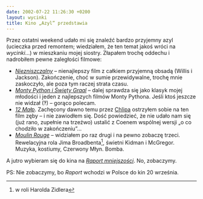 ```yaml
---
date: 2002-07-22 11:26:30 +0200
layout: wycinki
title: Kino „Azyl” przedstawia
---
```


Przez ostatni weekend udało mi się znaleźć bardzo przyjemny azyl (ucieczka przed remontem; wiedziałem, że ten temat jakoś wróci na <cite>wycinki</cite>…) w mieszkaniu mojej siostry. Złapałem trochę oddechu i nadrobiłem pewne zaległości filmowe:

* <cite>[Niezniszczalny](http://imdb.com/Title?0217869 'Some things are only revealed by accident')</cite> – nienajlepszy film z całkiem przyjemną obsadą (Willis i Jackson). Zakończenie, choć w sumie przewidywalne, trochę mnie zaskoczyło, ale poza tym raczej strata czasu.
* <cite>[Monty Python i Święty Graal](http://imdb.com/Title?0071853 'Makes Ben Hur look like an epic')</cite> – dalej sprawdza się jako klasyk mojej młodości i jeden z najlepszych filmów Monty Pythona. Jeśli ktoś jeszcze nie widzał (‽) – gorąco polecam.
* <cite>[12 Małp](http://imdb.com/Title?0114746 'The future is history')</cite>. Zachęcony dawno temu przez [Chlipa](http://chlip.pl/ 'piotr.chlipalski, 1996-2002 r.') ostrzyłem sobie na ten film zęby – i nie zawiodłem się. Dość powiedzieć, że nie udało nam się (już rano, zupełnie na trzeźwo) ustalić z Coenem wspólnej wersji „o co chodziło w zakończeniu”…
* <cite>[Moulin Rouge](http://imdb.com/Title?0203009 'The show must go on')</cite> – widziałem po raz drugi i na pewno zobaczę trzeci. Rewelacyjna rola Jima Broadbenta[^1], świetni Kidman i McGregor. Muzyka, kostiumy, Czerwony Młyn. Bomba.

A jutro wybieram się do kina na <cite>[Raport mniejszości](http://imdb.com/Title?0181689 'What would you do if you were accused of a murder, you had not committed… yet?')</cite>. No, zobaczymy.

PS: Nie zobaczymy, bo <cite>Raport</cite> wchodzi w Polsce do kin 20 września.

[^1]: w roli Harolda Zidlera
